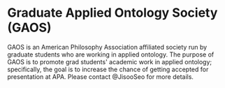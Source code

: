 # Graduate Applied Ontology Society (GAOS)
GAOS is an American Philosophy Association affiliated society run by graduate students who are working in applied ontology. The purpose of GAOS is to promote grad students' academic work in applied ontology; specifically, the goal is to increase the chance of getting accepted for presentation at APA. Please contact @JisooSeo for more details.
